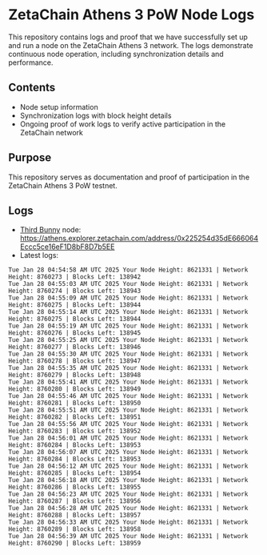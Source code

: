 # ZetaChain Athens 3 PoW Node Logs
This repository contains logs and proof that we have successfully set up and run a node on the ZetaChain Athens 3 network. The logs demonstrate continuous node operation, including synchronization details and performance.

## Contents
- Node setup information
- Synchronization logs with block height details
- Ongoing proof of work logs to verify active participation in the ZetaChain network

## Purpose
This repository serves as documentation and proof of participation in the ZetaChain Athens 3 PoW testnet.

## Logs

- [Third Bunny](https://thirdbunny.xyz/) node: https://athens.explorer.zetachain.com/address/0x225254d35dE666064Eccc5ce16eF1D8bF8D7b5EE
- Latest logs:
```
Tue Jan 28 04:54:58 AM UTC 2025 Your Node Height: 8621331 | Network Height: 8760273 | Blocks Left: 138942
Tue Jan 28 04:55:03 AM UTC 2025 Your Node Height: 8621331 | Network Height: 8760274 | Blocks Left: 138943
Tue Jan 28 04:55:09 AM UTC 2025 Your Node Height: 8621331 | Network Height: 8760275 | Blocks Left: 138944
Tue Jan 28 04:55:14 AM UTC 2025 Your Node Height: 8621331 | Network Height: 8760275 | Blocks Left: 138944
Tue Jan 28 04:55:19 AM UTC 2025 Your Node Height: 8621331 | Network Height: 8760276 | Blocks Left: 138945
Tue Jan 28 04:55:25 AM UTC 2025 Your Node Height: 8621331 | Network Height: 8760277 | Blocks Left: 138946
Tue Jan 28 04:55:30 AM UTC 2025 Your Node Height: 8621331 | Network Height: 8760278 | Blocks Left: 138947
Tue Jan 28 04:55:35 AM UTC 2025 Your Node Height: 8621331 | Network Height: 8760279 | Blocks Left: 138948
Tue Jan 28 04:55:41 AM UTC 2025 Your Node Height: 8621331 | Network Height: 8760280 | Blocks Left: 138949
Tue Jan 28 04:55:46 AM UTC 2025 Your Node Height: 8621331 | Network Height: 8760281 | Blocks Left: 138950
Tue Jan 28 04:55:51 AM UTC 2025 Your Node Height: 8621331 | Network Height: 8760282 | Blocks Left: 138951
Tue Jan 28 04:55:56 AM UTC 2025 Your Node Height: 8621331 | Network Height: 8760283 | Blocks Left: 138952
Tue Jan 28 04:56:01 AM UTC 2025 Your Node Height: 8621331 | Network Height: 8760284 | Blocks Left: 138953
Tue Jan 28 04:56:07 AM UTC 2025 Your Node Height: 8621331 | Network Height: 8760284 | Blocks Left: 138953
Tue Jan 28 04:56:12 AM UTC 2025 Your Node Height: 8621331 | Network Height: 8760285 | Blocks Left: 138954
Tue Jan 28 04:56:18 AM UTC 2025 Your Node Height: 8621331 | Network Height: 8760286 | Blocks Left: 138955
Tue Jan 28 04:56:23 AM UTC 2025 Your Node Height: 8621331 | Network Height: 8760287 | Blocks Left: 138956
Tue Jan 28 04:56:28 AM UTC 2025 Your Node Height: 8621331 | Network Height: 8760288 | Blocks Left: 138957
Tue Jan 28 04:56:33 AM UTC 2025 Your Node Height: 8621331 | Network Height: 8760289 | Blocks Left: 138958
Tue Jan 28 04:56:39 AM UTC 2025 Your Node Height: 8621331 | Network Height: 8760290 | Blocks Left: 138959
```
